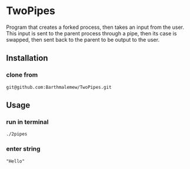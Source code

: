 # TwoPipes
Program that creates a forked process, then takes an input from the user. 
This input is sent to the parent process through a pipe, then its case is swapped,
then sent back to the parent to be output to the user.

## Installation
### clone from
```
git@github.com:Barthmalemew/TwoPipes.git
```
## Usage
### run in terminal
```
./2pipes
```
### enter string
```
"Hello"
```
